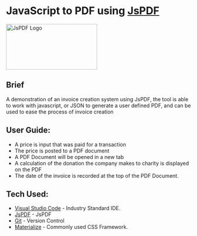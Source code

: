 # JavaScript to PDF using [JsPDF](https://parall.ax/products/jspdf)
<img src="https://miro.medium.com/max/2100/1*c55e7yGt01fROlAS9t7C_Q.png" height="124" width="248" alt="JsPDF Logo"/>

## Brief
A demonstration of an invoice creation system using JsPDF, the tool is able to work with javascript, or JSON to generate a user defined PDF, and can be used to ease the process of invoice creation


## User Guide:
* A price is input that was paid for a transaction
* The price is posted to a PDF document
* A PDF Document will be opened in a new tab
* A calculation of the donation the company makes to charity is displayed on the PDF
* The date of the invoice is recorded at the top of the PDF Document.

## Tech Used:
* [Visual Studio Code](https://code.visualstudio.com/) - Industry Standard IDE.
* [JsPDF](https://parall.ax/products/jspdf) - JsPDF
* [Git](https://git-scm.com/) - Version Control
* [Materialize](https://materializecss.com/) - Commonly used CSS Framework.
